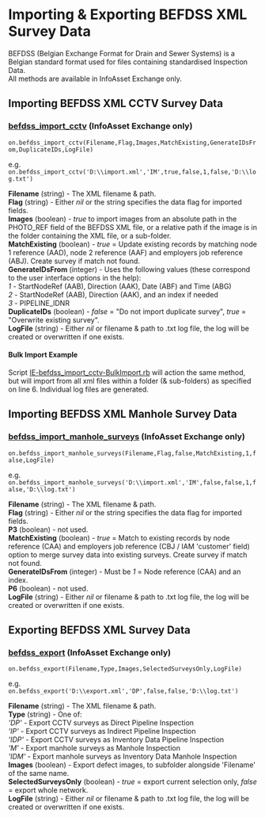 # Importing & Exporting BEFDSS XML Survey Data  
BEFDSS (Belgian Exchange Format for Drain and Sewer Systems) is a Belgian standard format used for files containing standardised Inspection Data.  
All methods are available in InfoAsset Exchange only.  

## Importing BEFDSS XML CCTV Survey Data  
### [befdss_import_cctv](./IE-befdss_import_cctv.rb) (InfoAsset Exchange only)

`on.befdss_import_cctv(Filename,Flag,Images,MatchExisting,GenerateIDsFrom,DuplicateIDs,LogFile)`  

e.g.  
`on.befdss_import_cctv('D:\\import.xml','IM',true,false,1,false,'D:\\log.txt')`  

**Filename** (string) - The XML filename & path.  
**Flag** (string) - Either *nil* or the string specifies the data flag for imported fields.  
**Images** (boolean) - *true* to import images from an absolute path in the PHOTO_REF field of the BEFDSS XML file, or a relative path if the image is in the folder containing the XML file, or a sub-folder.   
**MatchExisting** (boolean) - *true* = Update existing records by matching node 1 reference (AAD), node 2 reference (AAF) and employers job reference (ABJ). Create survey if match not found.  
**GenerateIDsFrom** (integer) - Uses the following values (these correspond to the user interface options in the help):  
 *1* - StartNodeRef (AAB), Direction (AAK), Date (ABF) and Time (ABG)  
 *2* - StartNodeRef (AAB), Direction (AAK), and an index if needed  
 *3* - PIPELINE_IDNR  
**DuplicateIDs** (boolean) - *false* = "Do not import duplicate survey", *true* = "Overwrite existing survey".  
**LogFile** (string) - Either *nil* or filename & path to .txt log file, the log will be created or overwritten if one exists.  

#### Bulk Import Example
Script [IE-befdss_import_cctv-BulkImport.rb](./IE-befdss_import_cctv-BulkImport.rb) will action the same method, but will import from all xml files within a folder (& sub-folders) as specified on line 6. Individual log files are generated.  


## Importing BEFDSS XML Manhole Survey Data  
### [befdss_import_manhole_surveys](./IE-befdss_import_manhole_surveys.rb) (InfoAsset Exchange only)

`on.befdss_import_manhole_surveys(Filename,Flag,false,MatchExisting,1,false,LogFile)`  

e.g.  
`on.befdss_import_manhole_surveys('D:\\import.xml','IM',false,false,1,false,'D:\\log.txt')`  

**Filename** (string) - The XML filename & path.  
**Flag** (string) - Either *nil* or the string specifies the data flag for imported fields.  
**P3** (boolean) - not used.  
**MatchExisting** (boolean) - *true* = Match to existing records by node reference (CAA) and employers job reference (CBJ / IAM 'customer' field) option to merge survey data into existing surveys. Create survey if match not found.  
**GenerateIDsFrom** (integer) - Must be *1* = Node reference (CAA) and an index.  
**P6** (boolean) - not used.   
**LogFile** (string) - Either *nil* or filename & path to .txt log file, the log will be created or overwritten if one exists.  


## Exporting BEFDSS XML Survey Data  
### [befdss_export](./IE-befdss_export.rb) (InfoAsset Exchange only)

`on.befdss_export(Filename,Type,Images,SelectedSurveysOnly,LogFile)`  

e.g.  
`on.befdss_export('D:\\export.xml','DP',false,false,'D:\\log.txt')`  

**Filename** (string) - The XML filename & path.  
**Type** (string) - One of:  
 *'DP'* - Export CCTV surveys as Direct Pipeline Inspection  
 *'IP'* - Export CCTV surveys as Indirect Pipeline Inspection  
 *'IDP'* - Export CCTV surveys as Inventory Data Pipeline Inspection  
 *'M'* - Export manhole surveys as Manhole Inspection   
 *'IDM'* - Export manhole surveys as Inventory Data Manhole Inspection  
**Images** (boolean) - Export defect images, to subfolder alongside 'Filename' of the same name.  
**SelectedSurveysOnly** (boolean) - *true* = export current selection only, *false* = export whole network.  
**LogFile** (string) - Either *nil* or filename & path to .txt log file, the log will be created or overwritten if one exists.  
